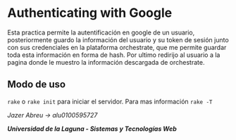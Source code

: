 # Authenticating with Google

Esta practica permite la autentificación en google de un usuario, posteriormente guardo la información del usuario y su token de sesión junto con
sus credenciales en la plataforma orchestrate, que me permite guardar toda esta información en forma de hash. Por ultimo redirijo al usuario
a la pagina donde le muestro la información descargada de orchestrate.

## Modo de uso

`rake` o `rake init` para iniciar el servidor. Para mas información `rake -T`



*Jazer Abreu -> alu0100595727*

***Universidad de la Laguna - Sistemas y Tecnologías Web***
